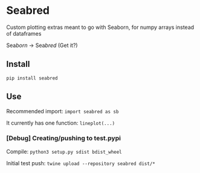 # Seabred

Custom plotting extras meant to go with Seaborn, for numpy arrays instead of dataframes

Sea*born* -> Sea*bred* (Get it?)

## Install

`pip install seabred`

## Use

Recommended import: `import seabred as sb`

It currently has one function: `lineplot(...)`

### [Debug] Creating/pushing to test.pypi

Compile: `python3 setup.py sdist bdist_wheel`

Initial test push: `twine upload --repository seabred dist/*`